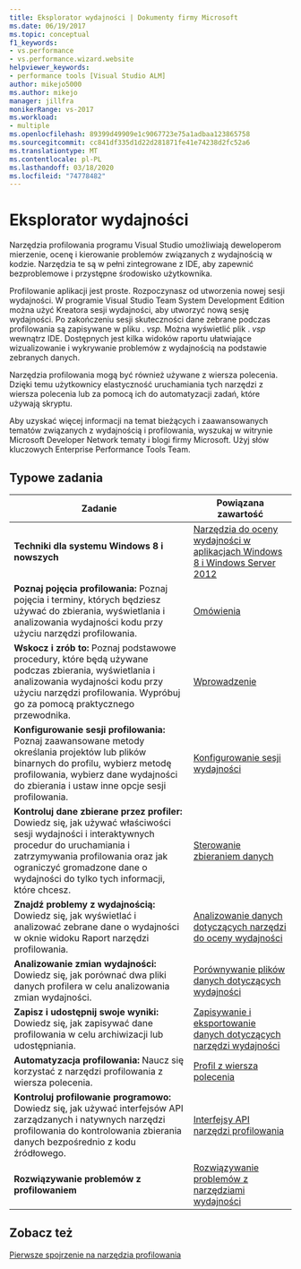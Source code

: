 ```yaml
---
title: Eksplorator wydajności | Dokumenty firmy Microsoft
ms.date: 06/19/2017
ms.topic: conceptual
f1_keywords:
- vs.performance
- vs.performance.wizard.website
helpviewer_keywords:
- performance tools [Visual Studio ALM]
author: mikejo5000
ms.author: mikejo
manager: jillfra
monikerRange: vs-2017
ms.workload:
- multiple
ms.openlocfilehash: 89399d49909e1c9067723e75a1adbaa123865758
ms.sourcegitcommit: cc841df335d1d22d281871fe41e74238d2fc52a6
ms.translationtype: MT
ms.contentlocale: pl-PL
ms.lasthandoff: 03/18/2020
ms.locfileid: "74778482"
---
```

# <a name="performance-explorer"></a>Eksplorator wydajności

Narzędzia profilowania programu Visual Studio umożliwiają deweloperom mierzenie, ocenę i kierowanie problemów związanych z wydajnością w kodzie. Narzędzia te są w pełni zintegrowane z IDE, aby zapewnić bezproblemowe i przystępne środowisko użytkownika.

Profilowanie aplikacji jest proste. Rozpoczynasz od utworzenia nowej sesji wydajności. W programie Visual Studio Team System Development Edition można użyć Kreatora sesji wydajności, aby utworzyć nową sesję wydajności. Po zakończeniu sesji skuteczności dane zebrane podczas profilowania są zapisywane w pliku . *vsp.* Można wyświetlić plik . *vsp* wewnątrz IDE. Dostępnych jest kilka widoków raportu ułatwiające wizualizowanie i wykrywanie problemów z wydajnością na podstawie zebranych danych.

Narzędzia profilowania mogą być również używane z wiersza polecenia. Dzięki temu użytkownicy elastyczność uruchamiania tych narzędzi z wiersza polecenia lub za pomocą ich do automatyzacji zadań, które używają skryptu.

Aby uzyskać więcej informacji na temat bieżących i zaawansowanych tematów związanych z wydajnością i profilowania, wyszukaj w witrynie Microsoft Developer Network tematy i blogi firmy Microsoft. Użyj słów kluczowych Enterprise Performance Tools Team.

## <a name="common-tasks"></a>Typowe zadania

|Zadanie|Powiązana zawartość|
|----------|---------------------|
|**Techniki dla systemu Windows 8 i nowszych**|[Narzędzia do oceny wydajności w aplikacjach Windows 8 i Windows Server 2012](../profiling/performance-tools-on-windows-8-and-windows-server-2012-applications.md)|
|**Poznaj pojęcia profilowania:** Poznaj pojęcia i terminy, których będziesz używać do zbierania, wyświetlania i analizowania wydajności kodu przy użyciu narzędzi profilowania.|[Omówienia](../profiling/overviews-performance-tools.md)|
|**Wskocz i zrób to:** Poznaj podstawowe procedury, które będą używane podczas zbierania, wyświetlania i analizowania wydajności kodu przy użyciu narzędzi profilowania. Wypróbuj go za pomocą praktycznego przewodnika.|[Wprowadzenie](../profiling/getting-started-with-performance-tools.md)|
|**Konfigurowanie sesji profilowania:** Poznaj zaawansowane metody określania projektów lub plików binarnych do profilu, wybierz metodę profilowania, wybierz dane wydajności do zbierania i ustaw inne opcje sesji profilowania.|[Konfigurowanie sesji wydajności](../profiling/configuring-performance-sessions.md)|
|**Kontroluj dane zbierane przez profiler:** Dowiedz się, jak używać właściwości sesji wydajności i interaktywnych procedur do uruchamiania i zatrzymywania profilowania oraz jak ograniczyć gromadzone dane o wydajności do tylko tych informacji, które chcesz.|[Sterowanie zbieraniem danych](../profiling/controlling-data-collection.md)|
|**Znajdź problemy z wydajnością:** Dowiedz się, jak wyświetlać i analizować zebrane dane o wydajności w oknie widoku Raport narzędzi profilowania.|[Analizowanie danych dotyczących narzędzi do oceny wydajności](../profiling/analyzing-performance-tools-data.md)|
|**Analizowanie zmian wydajności:** Dowiedz się, jak porównać dwa pliki danych profilera w celu analizowania zmian wydajności.|[Porównywanie plików danych dotyczących wydajności](../profiling/comparing-performance-data-files.md)|
|**Zapisz i udostępnij swoje wyniki:** Dowiedz się, jak zapisywać dane profilowania w celu archiwizacji lub udostępniania.|[Zapisywanie i eksportowanie danych dotyczących narzędzi wydajności](../profiling/saving-and-exporting-performance-tools-data.md)|
|**Automatyzacja profilowania:** Naucz się korzystać z narzędzi profilowania z wiersza polecenia.|[Profil z wiersza polecenia](../profiling/using-the-profiling-tools-from-the-command-line.md)|
|**Kontroluj profilowanie programowo:** Dowiedz się, jak używać interfejsów API zarządzanych i natywnych narzędzi profilowania do kontrolowania zbierania danych bezpośrednio z kodu źródłowego.|[Interfejsy API narzędzi profilowania](../profiling/profiling-tools-apis.md)|
|**Rozwiązywanie problemów z profilowaniem**|[Rozwiązywanie problemów z narzędziami wydajności](../profiling/troubleshooting-performance-tools-issues.md)|

## <a name="see-also"></a>Zobacz też

[Pierwsze spojrzenie na narzędzia profilowania](../profiling/profiling-feature-tour.md)
